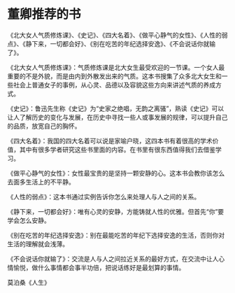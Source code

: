 # 董卿推荐的书

《北大女人气质修炼课》、《史记》、《四大名着》、《做平心静气的女性》、《人性的弱点》、《静下来，一切都会好》、《别在吃苦的年纪选择安逸》、《不会说话你就输了》。

《北大女人气质修炼课》：气质修炼课是北大女生最受欢迎的一节课。一个女人最重要的不是外貌，而是由内到外散发出来的气质。这本书搜集了众多北大女生和一些社会上普通女子的事例，从心灵、品德以及容貌这些方向来讲述气质的养成方式。

《史记》：鲁迅先生称《史记》为“史家之绝唱，无韵之离骚”，熟读《史记》可以让人了解历史的变化与发展，在历史中寻找一些人或事发展的规律，可以提升自己的品质，放宽自己的胸怀。

《四大名着》：我国的四大名着可以说是家喻户晓，这四本书有着很高的学术价值，其中有很多学者研究这些书里面的内容。在书里有很东西值得我们去借鉴学习。

《做平心静气的女性》：女性最宝贵的是坚持一颗安静的心。这本书会教你该怎么去面多生活上的不平静。

《人性的弱点》：这本书通过实例告诉你怎么来处理人与人之间的关系。

《静下来，一切都会好》：唯有心灵的安静，方能铸就人性的优雅。但首先“你”要学会怎么安静。

《别在吃苦的年纪选择安逸》：别在最能吃苦的年纪下选择安逸的生活，否则你对生活的理解就会浅薄。

《不会说话你就输了》：交流是人与人之间拉近关系的最好方式，在交流中让人心情愉悦，做什么事情都会事半功倍，把说话练好是最划算的事情。

莫泊桑《人生》

